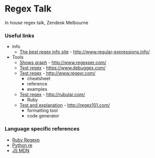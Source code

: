Regex Talk
==========

In house regex talk, Zendesk Melbourne

### Useful links
- Info
  - [The best regex info site](http://www.regular-expressions.info/) - http://www.regular-expressions.info/
- Tools
  - [Shows graph](http://www.regexper.com/) - http://www.regexper.com/
  - [Test regex](https://www.debuggex.com/) - https://www.debuggex.com/
  - [Test regex](http://www.regexr.com/) - http://www.regexr.com/
    - cheatsheet
    - reference
    - examples
  - [Test regex](http://rubular.com/) - http://rubular.com/
    - Ruby
  - [Test and explanation](http://regex101.com/) - http://regex101.com/
    - formatting tool
    - code generator

### Language specific references
- [Ruby Regexp](http://www.ruby-doc.org/core-2.1.3/Regexp.html)
- [Python re](https://docs.python.org/2/library/re.html)
- [JS MDN](https://developer.mozilla.org/en-US/docs/Web/JavaScript/Guide/Regular_Expressions)
